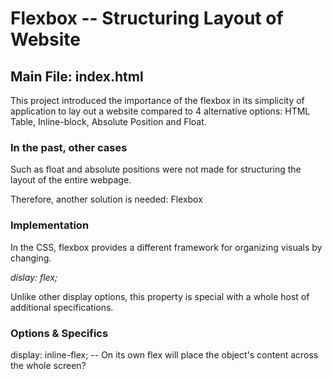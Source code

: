# Flexbox -- Structuring Layout of Website #

## Main File: index.html ##
This project introduced the importance of the flexbox in its simplicity of 
application to lay out a website compared to 4 alternative options: HTML Table, Inline-block, Absolute Position and Float.

### In the past, other cases ###
Such as float and absolute positions were not made for 
structuring the layout of the entire webpage.

Therefore, another solution is needed: Flexbox

### Implementation ###
In the CSS, flexbox provides a different framework for
organizing visuals by changing.

*dislay: flex;*

Unlike other display options, this property is special
with a whole host of additional specifications.

### Options & Specifics ###
display: inline-flex;  -- On its own flex will place the object's content across the whole screen?
